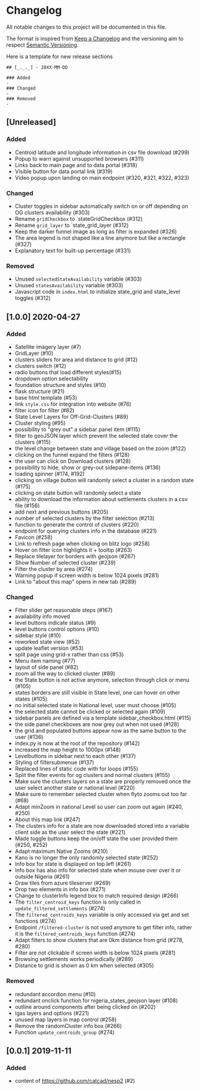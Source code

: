 # Changelog
All notable changes to this project will be documented in this file.

The format is inspired from [Keep a Changelog](http://keepachangelog.com/en/1.0.0/)
and the versioning aim to respect [Semantic Versioning](http://semver.org/spec/v2.0.0.html).

Here is a template for new release sections

```
## [_._._] - 20XX-MM-DD

### Added
-
### Changed
-
### Removed
-
```

## [Unreleased]
### Added
- Centroid latitude and longitude information in csv file download (#299)
- Popup to warn against unsupported browsers (#311)
- Links back to main page and to data portal (#318)
- Visible button for data portal link (#319)
- Video popup upon landing on main endpoint (#320, #321, #322, #323)
### Changed
- Cluster toggles in sidebar automatically switch on or off depending on OG clusters availability
 (#303)
- Rename `gridCheckbox` to `stateGridCheckbox (#312)
- Rename `grid_layer` to `state_grid_layer (#312)
- Keep the darker funnel image as long as filter is expanded (#326)
- The area legend is not shaped like a line anymore but like a rectangle (#327)
- Explanatory text for built-up percentage (#331)
### Removed
- Unused `selectedStateAvailability` variable (#303)
- Unused `statesAvailability` variable (#303)
- Javascript code in `index.html` to initialize state_grid and state_level toggles (#312)


## [1.0.0] 2020-04-27

### Added
- Satellite imagery layer (#7)
- GridLayer (#10)
- clusters sliders for area and distance to grid (#12)
- clusters switch (#12)
- radio buttons that load different styles(#15)
- dropdown option selectability
- foundation structure and styles (#10)
- flask structure (#21)
- base html template (#53)
- link `style.css` for integration into website (#76)
- filter icon for filter (#82)
- State Level Layers for Off-Grid-Clusters (#89)
- Cluster styling (#95)
- possibility to "grey out" a sidebar panel item (#115)
- filter to geoJSON layer which prevent the selected state cover the clusters (#115)
- the level change between state and village based on the zoom (#122)
- clicking on the funnel expand the filters (#128)
- the user can click on Download clusters (#128)
- possibility to hide, show or grey-out sidepane-items (#136)
- loading spinner (#174, #192)
- clicking on village button will randomly select a cluster in a random state (#175)
- clicking on state button will randomly select a state
- ability to download the information about settlements clusters in a csv file (#156)
- add next and previous buttons (#205)
- number of selected clusters by the filter selection (#213)
- function to generate the control of clusters (#220)
- endpoint for querying clusters info in the database (#221)
- Favicon (#258)
- Link to refresh page when clicking on blitz logo (#258)
- Hover on filter icon highlights it + tooltip (#263)
- Replace tilelayer for borders with geojson (#267)
- Show Number of selected cluster (#239)
- Filter the cluster by area (#274)
- Warning popup if screen width is below 1024 pixels (#281)
- Link to "about this map" opens in new tab (#289)

### Changed
- Filter slider get reasonable steps (#167)
- availability info moved
- level buttons indicate status (#9)
- level buttons control options (#10)
- sidebar style (#10)
- reworked state view (#52)
- update leaflet version (#53)
- split page using grid-x rather than css (#53)
- Menu item naming (#77)
- layout of side panel (#82)
- zoom all the way to clicked cluster (#89)
- the State button is not active anymore, selection through click or menu (#105)
- states borders are still visible in State level, one can hover on other states (#105)
- no initial selected state in National level, user must choose (#105)
- the selected state cannot be clicked or selected again (#109)
- sidebar panels are defined via a template sidebar_checkbox.html (#115)
- the side panel checkboxes are now grey out when not used (#128)
- the grid and populated buttons appear now as the same button to the user (#136)
- index.py is now at the root of the repository (#142)
- increased the map height to 1000px (#148)
- Levelbuttons in sidebar next to each other (#137)
- Styling of filtersubmenue (#137)
- Replaced lines of static code with for loops (#155)
- Split the filter events for og clusters and normal clusters (#155)
- Make sure the clusters layers on a state are properly removed once the user select another state or national level (#220)
- Make sure to remember selected cluster when flyto zooms out too far (#68)
- Adapt minZoom in national Level so user can zoom out again (#240, #250)
- About this map link (#247)
- The clusters info for a state are now downloaded stored into a variable client side as the user select the state (#221)
- Made toggle buttons keep the on/off state the user provided them (#250, #252)
- Adapt maximum Native Zooms (#210)
- Kano is no longer the only randomly selected state (#252)
- Info box for state is displayed on top left (#261)
- Info box has also info for selected state when mouse over over it or outside Nigeria (#261)
- Draw tiles from azure tileserver (#269)
- Drop two elements in info box (#271)
- Change to clusterInfo legend box to match required design (#266)
- The `filter_centroid_keys` function is only called in `update_filtered_settlements` (#274)
- The `filtered_centroids_keys` variable is only accessed via get and set functions (#274)
- Endpoint `/filtered-cluster` is not used anymore to get filter info, rather it is the `filtered_centroids_keys` function (#274)
- Adapt filters to show clusters that are 0km distance from grid (#278, #280)
- Filter are not clickable if screen width is below 1024 pixels (#281)
- Browsing settlements works periodically (#289)
- Distance to grid is shown as 0 km when selected (#305)

### Removed
- redundant accordion menu (#10)
- redundant onclick function for nigeria_states_geojson layer (#108)
- outline around components after being clicked on (#202)
- lgas layers and options (#221)
- unused map layers in map control (#258)
- Remove the randomCluster info box (#266)
- Function `update_centroids_group` (#274)


## [0.0.1] 2019-11-11

### Added
- content of https://github.com/catcad/nesp2 (#2)